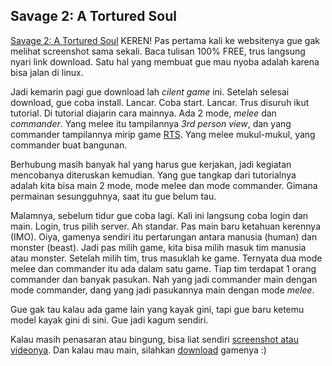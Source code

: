 ## Savage 2: A Tortured Soul

[Savage 2: A Tortured Soul](http://savage2.s2games.com/main.php) KEREN! Pas pertama kali ke websitenya gue gak melihat screenshot sama sekali. Baca tulisan 100% FREE, trus langsung nyari link download. Satu hal yang membuat gue mau nyoba adalah karena bisa jalan di linux.

Jadi kemarin pagi gue download lah _cilent game_ ini. Setelah selesai download, gue coba install. Lancar. Coba start. Lancar. Trus disuruh ikut tutorial. Di tutorial diajarin cara mainnya. Ada 2 mode, _melee_ dan _commander_. Yang melee itu tampilannya _3rd person view_, dan yang commander tampilannya mirip game [RTS](http://en.wikipedia.org/wiki/Real-time_strategy). Yang melee mukul-mukul, yang commander buat bangunan. 

Berhubung masih banyak hal yang harus gue kerjakan, jadi kegiatan mencobanya diteruskan kemudian.  Yang gue tangkap dari tutorialnya adalah kita bisa main 2 mode, mode melee dan mode commander. Gimana permainan sesungguhnya, saat itu gue belum tau.

Malamnya, sebelum tidur gue coba lagi. Kali ini langsung coba login dan main. Login, trus pilih server. Ah standar. Pas main baru ketahuan kerennya (IMO). Oiya, gamenya sendiri itu pertarungan antara manusia (human) dan monster (beast). Jadi pas milih game, kita bisa milih masuk tim manusia atau monster. Setelah milih tim, trus masuklah ke game. Ternyata dua mode melee dan commander itu ada dalam satu game. Tiap tim terdapat 1 orang commander dan banyak pasukan. Nah yang jadi commander main dengan mode commander, dang yang jadi pasukannya main dengan mode _melee_. 

Gue gak tau kalau ada game lain yang kayak gini, tapi gue baru ketemu model kayak gini di sini. Gue jadi kagum sendiri.

Kalau masih penasaran atau bingung, bisa liat sendiri [screenshot atau videonya](http://savage2.s2games.com/media.php). Dan kalau mau main, silahkan [download](http://savage2.s2games.com/download.php) gamenya :)

<!-- {"time": "2008-12-11 12:08:19", "title": "Savage 2: A Tortured Soul"} -->
